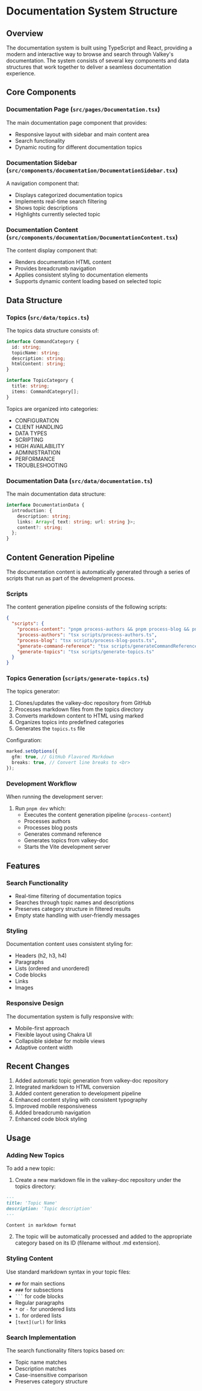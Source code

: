 # Documentation System Structure

## Overview

The documentation system is built using TypeScript and React, providing a modern and interactive way to browse and search through Valkey's documentation. The system consists of several key components and data structures that work together to deliver a seamless documentation experience.

## Core Components

### Documentation Page (`src/pages/Documentation.tsx`)

The main documentation page component that provides:

- Responsive layout with sidebar and main content area
- Search functionality
- Dynamic routing for different documentation topics

### Documentation Sidebar (`src/components/documentation/DocumentationSidebar.tsx`)

A navigation component that:

- Displays categorized documentation topics
- Implements real-time search filtering
- Shows topic descriptions
- Highlights currently selected topic

### Documentation Content (`src/components/documentation/DocumentationContent.tsx`)

The content display component that:

- Renders documentation HTML content
- Provides breadcrumb navigation
- Applies consistent styling to documentation elements
- Supports dynamic content loading based on selected topic

## Data Structure

### Topics (`src/data/topics.ts`)

The topics data structure consists of:

```typescript
interface CommandCategory {
  id: string;
  topicName: string;
  description: string;
  htmlContent: string;
}

interface TopicCategory {
  title: string;
  items: CommandCategory[];
}
```

Topics are organized into categories:

- CONFIGURATION
- CLIENT HANDLING
- DATA TYPES
- SCRIPTING
- HIGH AVAILABILITY
- ADMINISTRATION
- PERFORMANCE
- TROUBLESHOOTING

### Documentation Data (`src/data/documentation.ts`)

The main documentation data structure:

```typescript
interface DocumentationData {
  introduction: {
    description: string;
    links: Array<{ text: string; url: string }>;
    content?: string;
  };
}
```

## Content Generation Pipeline

The documentation content is automatically generated through a series of scripts that run as part of the development process.

### Scripts

The content generation pipeline consists of the following scripts:

```json
{
  "scripts": {
    "process-content": "pnpm process-authors && pnpm process-blog && pnpm generate-command-reference && pnpm generate-topics",
    "process-authors": "tsx scripts/process-authors.ts",
    "process-blog": "tsx scripts/process-blog-posts.ts",
    "generate-command-reference": "tsx scripts/generateCommandReference.ts",
    "generate-topics": "tsx scripts/generate-topics.ts"
  }
}
```

### Topics Generation (`scripts/generate-topics.ts`)

The topics generator:

1. Clones/updates the valkey-doc repository from GitHub
2. Processes markdown files from the topics directory
3. Converts markdown content to HTML using marked
4. Organizes topics into predefined categories
5. Generates the `topics.ts` file

Configuration:

```typescript
marked.setOptions({
  gfm: true, // GitHub Flavored Markdown
  breaks: true, // Convert line breaks to <br>
});
```

### Development Workflow

When running the development server:

1. Run `pnpm dev` which:
   - Executes the content generation pipeline (`process-content`)
   - Processes authors
   - Processes blog posts
   - Generates command reference
   - Generates topics from valkey-doc
   - Starts the Vite development server

## Features

### Search Functionality

- Real-time filtering of documentation topics
- Searches through topic names and descriptions
- Preserves category structure in filtered results
- Empty state handling with user-friendly messages

### Styling

Documentation content uses consistent styling for:

- Headers (h2, h3, h4)
- Paragraphs
- Lists (ordered and unordered)
- Code blocks
- Links
- Images

### Responsive Design

The documentation system is fully responsive with:

- Mobile-first approach
- Flexible layout using Chakra UI
- Collapsible sidebar for mobile views
- Adaptive content width

## Recent Changes

1. Added automatic topic generation from valkey-doc repository
2. Integrated markdown to HTML conversion
3. Added content generation to development pipeline
4. Enhanced content styling with consistent typography
5. Improved mobile responsiveness
6. Added breadcrumb navigation
7. Enhanced code block styling

## Usage

### Adding New Topics

To add a new topic:

1. Create a new markdown file in the valkey-doc repository under the topics directory:

```markdown
---
title: 'Topic Name'
description: 'Topic description'
---

Content in markdown format
```

2. The topic will be automatically processed and added to the appropriate category based on its ID (filename without .md extension).

### Styling Content

Use standard markdown syntax in your topic files:

- `##` for main sections
- `###` for subsections
- ` ``` ` for code blocks
- Regular paragraphs
- `*` or `-` for unordered lists
- `1.` for ordered lists
- `[text](url)` for links

### Search Implementation

The search functionality filters topics based on:

- Topic name matches
- Description matches
- Case-insensitive comparison
- Preserves category structure
